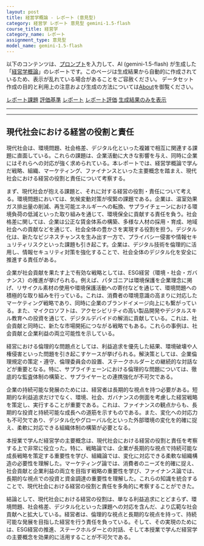 ```yaml
---
layout: post
title: 経営学概論 - レポート (意見型)
category: 経営学 レポート 意見型 gemini-1.5-flash
course_title: 経営学
category_name: レポート
assignment_type: 意見型
model_name: gemini-1.5-flash
---
```


以下のコンテンツは、[プロンプト](https://github.com/takedatoshiyuki/synthetic_assignments/tree/main/generated/経営学/gemini-1.5-flash/prompt_レポート-意見型.md)を入力して、AI (gemini-1.5-flash) が生成した「[経営学概論](/contents/経営学/)」のレポートです。このページは生成結果から自動的に作成されているため、表示が乱れている場合があることをご容赦ください。
データセット作成の目的と利用上の注意および生成の方法については[About](/About)を御覧ください。

[レポート課題](../レポート課題-意見型)
[評価基準](../評価基準-意見型)
[レポート](../レポート-意見型)
[レポート評価](../レポート評価-意見型)
[生成結果のみを表示](https://github.com/takedatoshiyuki/synthetic_assignments/tree/main/generated/経営学/gemini-1.5-flash/レポート-意見型.md)
  

***
***
  
## 現代社会における経営の役割と責任

現代社会は、環境問題、社会格差、デジタル化といった複雑で相互に関連する課題に直面している。これらの課題は、企業活動に大きな影響を与え、同時に企業にはそれらへの対応が強く求められている。本レポートでは、経営学概論で学んだ戦略、組織、マーケティング、ファイナンスといった主要概念を踏まえ、現代社会における経営の役割と責任について考察する。

まず、現代社会が抱える課題と、それに対する経営の役割・責任について考える。環境問題においては、気候変動対策が喫緊の課題である。企業は、温室効果ガス排出量の削減、再生可能エネルギーへの転換、サプライチェーンにおける環境負荷の低減といった取り組みを通じて、環境保全に貢献する責任を負う。社会格差に関しては、企業は公正な賃金体系の構築、多様な人材の採用・育成、地域社会への貢献などを通じて、社会全体の豊かさを実現する役割を担う。デジタル化は、新たなビジネスチャンスを生み出す一方で、プライバシー侵害や情報セキュリティリスクといった課題も引き起こす。企業は、デジタル技術を倫理的に活用し、情報セキュリティ対策を強化することで、社会全体のデジタル化を安全に推進する責任がある。

企業が社会貢献を果たす上で有効な戦略としては、ESG経営（環境・社会・ガバナンス）の推進が挙げられる。例えば、パタゴニアは環境保護を企業理念に掲げ、リサイクル素材の使用や環境保護活動への寄付などを通じて、環境問題への積極的な取り組みを行っている。これは、消費者の環境意識の高まりに対応したマーケティング戦略であり、同時に企業のブランドイメージ向上にも繋がっている。また、マイクロソフトは、アクセシビリティの高い製品開発やデジタルスキル教育への投資を通じて、デジタルデバイドの解消に貢献している。これは、社会貢献と同時に、新たな市場開拓につながる戦略でもある。これらの事例は、社会貢献と企業利益の両立可能性を示している。

経営における倫理的な問題点としては、利益追求を優先した結果、環境破壊や人権侵害といった問題を引き起こすケースが挙げられる。解決策としては、企業倫理規定の策定・遵守、倫理委員会の設置、ステークホルダーとの継続的な対話などが重要となる。特に、サプライチェーンにおける倫理的な問題については、徹底的な監査体制の構築と、サプライヤーとの連携強化が不可欠である。

企業の持続可能な発展のためには、経営者は長期的な視点を持つ必要がある。短期的な利益追求だけでなく、環境、社会、ガバナンスの側面を考慮した経営戦略を策定し、実行することが重要である。これは、ファイナンスの観点からも、長期的な投資と持続可能な成長への道筋を示すものである。また、変化への対応力も不可欠であり、デジタル化やグローバル化といった外部環境の変化を的確に捉え、柔軟に対応できる組織体制の構築が必要となる。

本授業で学んだ経営学の主要概念は、現代社会における経営の役割と責任を考察する上で非常に役立った。特に、戦略論では、企業が長期的な視点で持続可能な成長戦略を策定する重要性を学び、組織論では、変化に対応できる柔軟な組織構造の必要性を理解した。マーケティング論では、消費者のニーズを的確に捉え、社会貢献と企業利益の両立を目指す戦略の重要性を学び、ファイナンス論では、長期的な視点での投資と資金調達の重要性を理解した。これらの知識を統合することで、現代社会における経営の役割と責任を多角的に考察することができた。

結論として、現代社会における経営の役割は、単なる利益追求にとどまらず、環境問題、社会格差、デジタル化といった課題への対応を含んだ、より広範な社会貢献へと拡大している。経営者は、倫理的な視点と長期的な視点を持って、持続可能な発展を目指した経営を行う責任を負っている。そして、その実現のためには、ESG経営の推進、ステークホルダーとの対話、そして本授業で学んだ経営学の主要概念を効果的に活用することが不可欠である。
